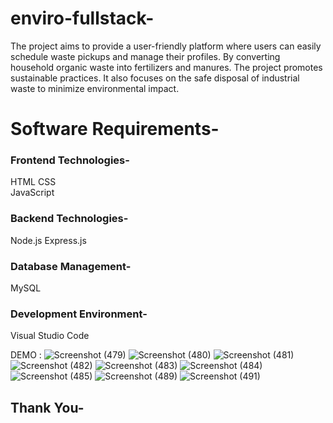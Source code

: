 # enviro-fullstack-

The project aims to provide a user-friendly platform where users can easily schedule waste pickups and manage their profiles. By converting household organic waste into fertilizers and manures.
The project promotes sustainable practices. It also focuses on the safe disposal of industrial waste to minimize environmental impact.

# Software Requirements-
### Frontend Technologies-
HTML 
 CSS  
JavaScript
### Backend Technologies-
Node.js
Express.js
### Database Management-
MySQL
### Development Environment-
Visual Studio Code

DEMO :
![Screenshot (479)](https://github.com/user-attachments/assets/25f7cd1d-2846-4604-be39-a1ab2812b435)
![Screenshot (480)](https://github.com/user-attachments/assets/be5601dd-b464-40dc-b5e9-e84beda86519)
![Screenshot (481)](https://github.com/user-attachments/assets/f32c840c-acf9-4df3-9269-97956cc3eb81)
![Screenshot (482)](https://github.com/user-attachments/assets/042c4c08-8a78-430e-8ae1-91044a83645d)
![Screenshot (483)](https://github.com/user-attachments/assets/09ce6e0f-7767-418f-8d08-77a82186cf29)
![Screenshot (484)](https://github.com/user-attachments/assets/d10b4095-28c5-4156-a418-2a37fc69f16d)
![Screenshot (485)](https://github.com/user-attachments/assets/5149baa1-d353-422d-96e9-376f265d258a)
![Screenshot (489)](https://github.com/user-attachments/assets/9842b38e-9375-4fa7-856a-5a4f9ebe3f8d)
![Screenshot (491)](https://github.com/user-attachments/assets/11eac700-1c3d-4f1e-9ce1-e9c03ec4afa9)

## Thank You-
